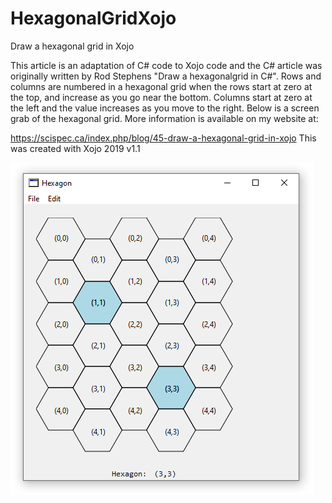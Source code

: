 # HexagonalGridXojo
Draw a hexagonal grid in Xojo

This article is an adaptation of C# code to Xojo code and the C# article was originally written by Rod Stephens "Draw a hexagonalgrid in C#". Rows and columns are numbered in a hexagonal grid when the rows start at zero at the top, and increase as you go near the bottom. Columns start at zero at the left and the value increases as you move to the right. Below is a screen grab of the hexagonal grid. More information is available on my website at:

https://scispec.ca/index.php/blog/45-draw-a-hexagonal-grid-in-xojo
This was created with Xojo 2019 v1.1

![](https://github.com/eugenedakin/HexagonalGridXojo/blob/master/HexScreenGrab.png)

